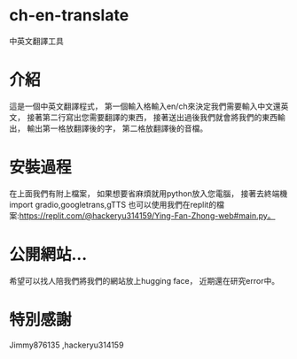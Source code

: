 # ch-en-translate
中英文翻譯工具
# 介紹
這是一個中英文翻譯程式，
第一個輸入格輸入en/ch來決定我們需要輸入中文還英文，
接著第二行寫出您需要翻譯的東西，
接著送出過後我們就會將我們的東西輸出，
輸出第一格放翻譯後的字，
第二格放翻譯後的音檔。
# 安裝過程
在上面我們有附上檔案，
如果想要省麻煩就用python放入您電腦，
接著去終端機import gradio,googletrans,gTTS
也可以使用我們在replit的檔案:https://replit.com/@hackeryu314159/Ying-Fan-Zhong-web#main.py。
# 公開網站...
希望可以找人陪我們將我們的網站放上hugging face，
近期還在研究error中。
# 特別感謝
Jimmy876135
,hackeryu314159

